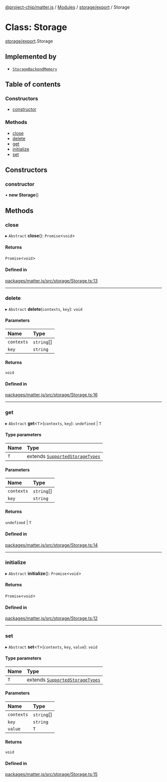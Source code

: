 [@project-chip/matter.js](../README.md) / [Modules](../modules.md) / [storage/export](../modules/storage_export.md) / Storage

# Class: Storage

[storage/export](../modules/storage_export.md).Storage

## Implemented by

- [`StorageBackendMemory`](storage_export.StorageBackendMemory.md)

## Table of contents

### Constructors

- [constructor](storage_export.Storage.md#constructor)

### Methods

- [close](storage_export.Storage.md#close)
- [delete](storage_export.Storage.md#delete)
- [get](storage_export.Storage.md#get)
- [initialize](storage_export.Storage.md#initialize)
- [set](storage_export.Storage.md#set)

## Constructors

### constructor

• **new Storage**()

## Methods

### close

▸ `Abstract` **close**(): `Promise`<`void`\>

#### Returns

`Promise`<`void`\>

#### Defined in

[packages/matter.js/src/storage/Storage.ts:13](https://github.com/project-chip/matter.js/blob/16d5b0d/packages/matter.js/src/storage/Storage.ts#L13)

___

### delete

▸ `Abstract` **delete**(`contexts`, `key`): `void`

#### Parameters

| Name | Type |
| :------ | :------ |
| `contexts` | `string`[] |
| `key` | `string` |

#### Returns

`void`

#### Defined in

[packages/matter.js/src/storage/Storage.ts:16](https://github.com/project-chip/matter.js/blob/16d5b0d/packages/matter.js/src/storage/Storage.ts#L16)

___

### get

▸ `Abstract` **get**<`T`\>(`contexts`, `key`): `undefined` \| `T`

#### Type parameters

| Name | Type |
| :------ | :------ |
| `T` | extends [`SupportedStorageTypes`](../modules/storage_export.md#supportedstoragetypes) |

#### Parameters

| Name | Type |
| :------ | :------ |
| `contexts` | `string`[] |
| `key` | `string` |

#### Returns

`undefined` \| `T`

#### Defined in

[packages/matter.js/src/storage/Storage.ts:14](https://github.com/project-chip/matter.js/blob/16d5b0d/packages/matter.js/src/storage/Storage.ts#L14)

___

### initialize

▸ `Abstract` **initialize**(): `Promise`<`void`\>

#### Returns

`Promise`<`void`\>

#### Defined in

[packages/matter.js/src/storage/Storage.ts:12](https://github.com/project-chip/matter.js/blob/16d5b0d/packages/matter.js/src/storage/Storage.ts#L12)

___

### set

▸ `Abstract` **set**<`T`\>(`contexts`, `key`, `value`): `void`

#### Type parameters

| Name | Type |
| :------ | :------ |
| `T` | extends [`SupportedStorageTypes`](../modules/storage_export.md#supportedstoragetypes) |

#### Parameters

| Name | Type |
| :------ | :------ |
| `contexts` | `string`[] |
| `key` | `string` |
| `value` | `T` |

#### Returns

`void`

#### Defined in

[packages/matter.js/src/storage/Storage.ts:15](https://github.com/project-chip/matter.js/blob/16d5b0d/packages/matter.js/src/storage/Storage.ts#L15)
